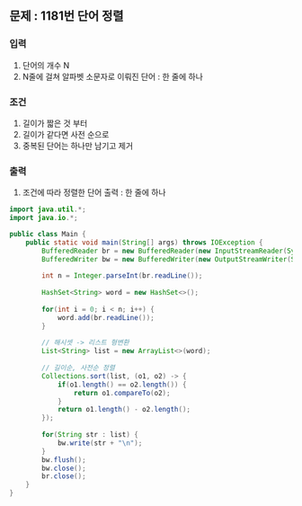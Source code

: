 ## 문제 : 1181번 단어 정렬 

### 입력 
1. 단어의 개수 N
2. N줄에 걸쳐 알파벳 소문자로 이뤄진 단어 : 한 줄에 하나 

### 조건
1. 길이가 짧은 것 부터
2. 길이가 같다면 사전 순으로 
3. 중복된 단어는 하나만 남기고 제거 

### 출력
1. 조건에 따라 정렬한 단어 출력 : 한 줄에 하나 


```java
import java.util.*;
import java.io.*;

public class Main {
    public static void main(String[] args) throws IOException {
        BufferedReader br = new BufferedReader(new InputStreamReader(System.in));
        BufferedWriter bw = new BufferedWriter(new OutputStreamWriter(System.out));
        
        int n = Integer.parseInt(br.readLine());
        
        HashSet<String> word = new HashSet<>(); 
        
        for(int i = 0; i < n; i++) {
            word.add(br.readLine()); 
        }
        
        // 해시셋 -> 리스트 형변환 
        List<String> list = new ArrayList<>(word); 
        
        // 길이순, 사전순 정렬 
        Collections.sort(list, (o1, o2) -> {
            if(o1.length() == o2.length()) {
                return o1.compareTo(o2);
            } 
            return o1.length() - o2.length(); 
        }); 
        
        for(String str : list) {
            bw.write(str + "\n");
        }
        bw.flush();
        bw.close();
        br.close();
    }
}

```